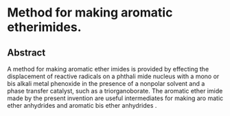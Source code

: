 # Method for making aromatic etherimides.

## Abstract
A method for making aromatic ether imides is provided by effecting the displacement of reactive radicals on a phthali mide nucleus with a mono or bis alkali metal phenoxide in the presence of a nonpolar solvent and a phase transfer catalyst, such as a triorganoborate. The aromatic ether imide made by the present invention are useful intermediates for making aro matic ether anhydrides and aromatic bis ether anhydrides .